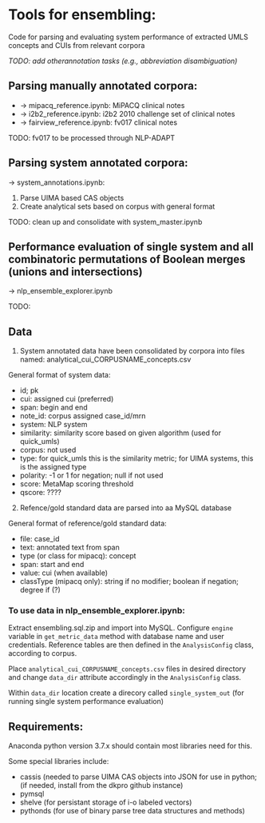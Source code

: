 # Tools for ensembling:

Code for parsing and evaluating system performance of extracted UMLS concepts and CUIs from relevant corpora

*TODO: add otherannotation tasks (e.g., abbreviation disambiguation)*

## Parsing manually annotated corpora:

   - -> mipacq_reference.ipynb: MiPACQ clinical notes
   - -> i2b2_reference.ipynb: i2b2 2010 challenge set of clinical notes
   - -> fairview_reference.ipynb: fv017 clinical notes

TODO: fv017 to be processed through NLP-ADAPT

## Parsing system annotated corpora:

  -> system_annotations.ipynb:

1. Parse UIMA based CAS objects
2. Create analytical sets based on corpus with general format

TODO: clean up and consolidate with system_master.ipynb

## Performance evaluation of single system and all combinatoric permutations of Boolean merges (unions and intersections)

  -> nlp_ensemble_explorer.ipynb

TODO:

## Data

1. System annotated data have been consolidated by corpora into files named: analytical_cui_CORPUSNAME_concepts.csv

General format of system data:

   - id; pk
   - cui: assigned cui (preferred) 
   - span: begin and end
   - note_id: corpus assigned case_id/mrn
   - system: NLP system
   - similarity: similarity score based on given algorithm (used for quick_umls)
   - corpus: not used
   - type: for quick_umls this is the similarity metric; for UIMA systems, this is the assigned type
   - polarity: -1 or 1 for negation; null if not used
   - score: MetaMap scoring threshold 
   - qscore: ????

2. Refence/gold standard data are parsed into aa MySQL database

General format of reference/gold standard data:

   - file: case_id
   - text: annotated text from span
   - type (or class for mipacq): concept
   - span: start and end 
   - value: cui (when available)
   - classType (mipacq only): string if no modifier; boolean if negation; degree if (?)

### To use data in nlp_ensemble_explorer.ipynb:

Extract ensembling.sql.zip and import into MySQL. Configure `engine` variable in `get_metric_data` method with database name and user credentials. Reference tables are then defined in the `AnalysisConfig` class, according to corpus.

Place `analytical_cui_CORPUSNAME_concepts.csv` files in desired directory and change `data_dir` attribute accordingly in the `AnalysisConfig` class.

Within `data_dir` location create a direcory called `single_system_out` (for running single system performance evaluation)


## Requirements:

Anaconda python version 3.7.x should contain most libraries need for this.

Some special libraries include:

   - cassis (needed to parse UIMA CAS objects into JSON for use in python; (if needed, install from the dkpro github instance)
   - pymsql
   - shelve (for persistant storage of i-o labeled vectors)
   - pythonds (for use of binary parse tree data structures and methods)




